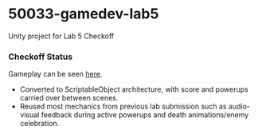 # 50033-gamedev-lab5
Unity project for Lab 5 Checkoff

### Checkoff Status
Gameplay can be seen [here](https://www.youtube.com/watch?v=CeuTA7fb-k8).

* Converted to ScriptableObject architecture, with score and powerups carried over between scenes.
* Reused most mechanics from previous lab submission such as audio-visual feedback during active powerups and death animations/enemy celebration.
